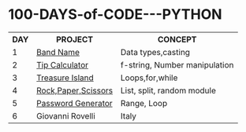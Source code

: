 # 100-DAYS-of-CODE---PYTHON

<table>
  <tr>
    <th>DAY</th>
    <th>PROJECT</th>
    <th>CONCEPT</th>
  </tr>
  <tr>
    <td>1</td>
    <td><a href="https://github.com/ishikkkkaaaa/100-DAYS-of-CODE---PYTHON/blob/main/Day%201-%20Band%20name%20generator/main.py">Band Name</a></td>
    <td>Data types,casting</td>
  </tr>
  <tr>
    <td>2</td>
    <td><a href="https://github.com/ishikkkkaaaa/100-DAYS-of-CODE---PYTHON/blob/main/Day%202-%20Tip%20Calculator/main.py">Tip Calculator</a></td>
    <td>f-string, Number manipulation</td>
  </tr>
  <tr>
    <td>3</td>
    <td><a href="https://github.com/ishikkkkaaaa/100-DAYS-of-CODE---PYTHON/blob/main/Day%203-%20Treasure%20island/main.py">Treasure Island</a></td>
    <td>Loops,for,while</td>
  </tr>
  <tr>
    <td>4</td>
    <td><a href="https://github.com/ishikkkkaaaa/100-DAYS-of-CODE---PYTHON/blob/main/Day%204-Rock%2CPaper%2CScissors/main.py">Rock,Paper,Scissors</a></td>
    <td>List, split, random module</td>
  </tr>
  <tr>
    <td>5</td>
    <td><a href="https://github.com/ishikkkkaaaa/100-DAYS-of-CODE---PYTHON/blob/main/Day%202-%20Tip%20Calculator/main.py">Password Generator</a></td>
    <td>Range, Loop</td>
  </tr>
  <tr>
    <td>6</td>
    <td>Giovanni Rovelli</td>
    <td>Italy</td>
  </tr>
</table>
